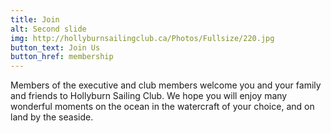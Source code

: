 ```yaml
---
title: Join
alt: Second slide
img: http://hollyburnsailingclub.ca/Photos/Fullsize/220.jpg
button_text: Join Us
button_href: membership
---
```

Members of the executive and club members welcome you and your family and friends to Hollyburn Sailing Club. We hope you will enjoy many wonderful moments on the ocean in the watercraft of your choice, and on land by the seaside.
